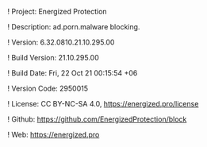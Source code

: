 ! Project: Energized Protection

! Description: ad.porn.malware blocking.

! Version: 6.32.0810.21.10.295.00

! Build Version: 21.10.295.00

! Build Date: Fri, 22 Oct 21 00:15:54 +06

! Version Code: 2950015

! License: CC BY-NC-SA 4.0, https://energized.pro/license

! Github: https://github.com/EnergizedProtection/block

! Web: https://energized.pro

